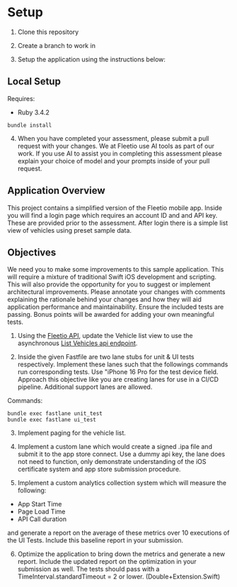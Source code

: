 # Setup

1. Clone this repository

2. Create a branch to work in

3. Setup the application using the instructions below:

## Local Setup

Requires:

- Ruby 3.4.2

```
bundle install
```

4. When you have completed your assessment, please submit a pull request with your changes. We at Fleetio use AI tools as part of our work. If you use AI to assist you in completing this assessment please explain your choice of model and your prompts inside of your pull request.

## Application Overview

This project contains a simplified version of the Fleetio mobile app. Inside you will find a login page which requires an account ID and and API key. These are provided prior to the assessment. After login there is a simple list view of vehicles using preset sample data.

## Objectives

We need you to make some improvements to this sample application. This will require a mixture of traditional Swift iOS development and scripting. This will also provide the opportunity for you to suggest or implement architectural improvements. Please annotate your changes with comments explaining the rationale behind your changes and how they will aid application performance and maintainability. Ensure the included tests are passing. Bonus points will be awarded for adding your own meaningful tests.

1. Using the [Fleetio API](https://developer.fleetio.com/docs/overview/quick-start), update the Vehicle list view to use the asynchronous [List Vehicles api endpoint](https://developer.fleetio.com/docs/api/vehicles-index).

2. Inside the given Fastfile are two lane stubs for unit & UI tests respectively. Implement these lanes such that the followings commands run corresponding tests. Use "iPhone 16 Pro for the test device field. Approach this objective like you are creating lanes for use in a CI/CD pipeline. Additional support lanes are allowed.

Commands:

```
bundle exec fastlane unit_test
bundle exec fastlane ui_test
```

3. Implement paging for the vehicle list.

4. Implement a custom lane which would create a signed .ipa file and submit it to the app store connect. Use a dummy api key, the lane does not need to function, only demonstrate understanding of the iOS certificate system and app store submission procedure.

5. Implement a custom analytics collection system which will measure the following:

- App Start Time
- Page Load Time
- API Call duration

and generate a report on the average of these metrics over 10 executions of the UI Tests. Include this baseline report in your submission.

6. Optimize the application to bring down the metrics and generate a new report. Include the updated report on the optimization in your submission as well. The tests should pass with a TimeInterval.standardTimeout = 2 or lower. (Double+Extension.Swift)
